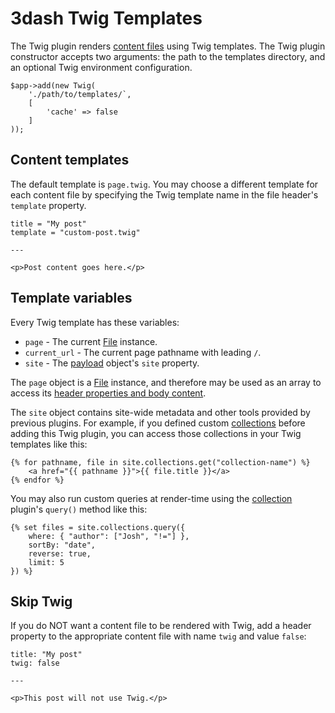 # 3dash Twig Templates

The Twig plugin renders [content files](../files.md#content-files) using 
Twig templates. The Twig  plugin constructor accepts two arguments: the path 
to the templates directory, and an optional Twig environment configuration.

```
$app->add(new Twig(
    './path/to/templates/`,
    [
        'cache' => false
    ]
));
```

## Content templates

The default template is `page.twig`. You may choose a different template 
for each content file by specifying the Twig template name in the file 
header's `template` property.

```
title = "My post"
template = "custom-post.twig"

---

<p>Post content goes here.</p>
```

## Template variables

Every Twig template has these variables:

* `page` - The current [File](../files.md) instance.
* `current_url` - The current page pathname with leading `/`.
* `site` - The [payload](../payload.md) object's `site` property.

The `page` object is a [File](../files.md) instance, and therefore may be 
used as an array to access its [header properties and body content](../files.md#content-files).

The `site` object contains site-wide metadata and other tools provided by 
previous plugins. For example, if you defined custom [collections](./collections.md) 
before adding this Twig plugin, you can access those collections in your Twig 
templates like this:

```
{% for pathname, file in site.collections.get("collection-name") %}
    <a href="{{ pathname }}">{{ file.title }}</a>
{% endfor %}
```

You may also run custom queries at render-time using the [collection](./collections.md) 
plugin's `query()` method like this:

```
{% set files = site.collections.query({
    where: { "author": ["Josh", "!="] },
    sortBy: "date",
    reverse: true,
    limit: 5
}) %}
```

## Skip Twig

If you do NOT want a content file to be rendered with Twig, add a header property 
to the appropriate content file with name `twig` and value `false`:

```
title: "My post"
twig: false

---

<p>This post will not use Twig.</p>
```

